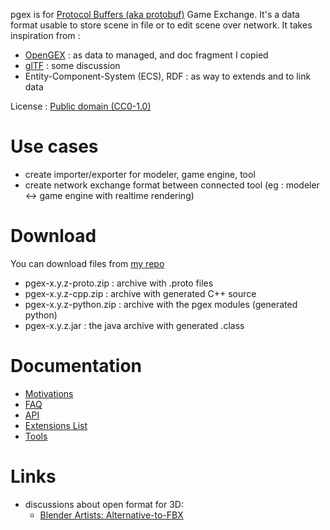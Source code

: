 pgex is for [Protocol Buffers (aka protobuf)](https://developers.google.com/protocol-buffers/) Game Exchange. It's a data format usable to store scene in file or to edit scene over network. It takes inspiration from :
* [OpenGEX](http://opengex.org/) : as data to managed, and doc fragment I copied
* [glTF](https://github.com/KhronosGroup/glTF) : some discussion
* Entity-Component-System (ECS), RDF : as way to extends and to link data

License : [Public domain (CC0-1.0)](http://creativecommons.org/publicdomain/zero/1.0/)

# Use cases

* create importer/exporter for modeler, game engine, tool
* create network exchange format between connected tool (eg : modeler <-> game engine with realtime rendering)

# Download

You can download files from [my repo](https://bintray.com/package/files/davidb/maven/pgex)

* pgex-x.y.z-proto.zip : archive with .proto files
* pgex-x.y.z-cpp.zip : archive with generated C++ source
* pgex-x.y.z-python.zip : archive with the pgex modules (generated python)
* pgex-x.y.z.jar : the java archive with generated .class

# Documentation

* [Motivations](https://github.com/davidB/pgex/wiki/Motivations)
* [FAQ](https://github.com/davidB/pgex/wiki/FAQ)
* [API](https://github.com/davidB/pgex/wiki/API)
* [Extensions List](https://github.com/davidB/pgex/wiki/Extensions-List)
* [Tools](https://github.com/davidB/pgex/wiki/Tools)

# Links

* discussions about open format for 3D:
  * [Blender Artists: Alternative-to-FBX](http://blenderartists.org/forum/showthread.php?348506-Alternative-to-FBX/page3)
